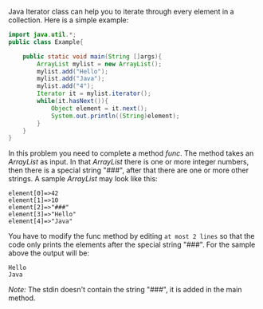 Java Iterator class can help you to iterate through every element in a collection. Here is a simple example:
```java
import java.util.*;
public class Example{

    public static void main(String []args){
        ArrayList mylist = new ArrayList();
        mylist.add("Hello");
        mylist.add("Java");
        mylist.add("4");
        Iterator it = mylist.iterator();
        while(it.hasNext()){
            Object element = it.next();
            System.out.println((String)element);
        }
    }
}
```
In this problem you need to complete a method *func*. The method takes an *ArrayList* as input. In that *ArrayList* there is one or more integer numbers, then there is a special string "###", after that there are one or more other strings. A sample *ArrayList* may look like this:
```
element[0]=>42
element[1]=>10
element[2]=>"###"
element[3]=>"Hello"
element[4]=>"Java"
```
You have to modify the func method by editing `at most 2 lines` so that the code only prints the elements after the special string "###". For the sample above the output will be:
```
Hello
Java
```
*Note:* The stdin doesn't contain the string "###", it is added in the main method.
